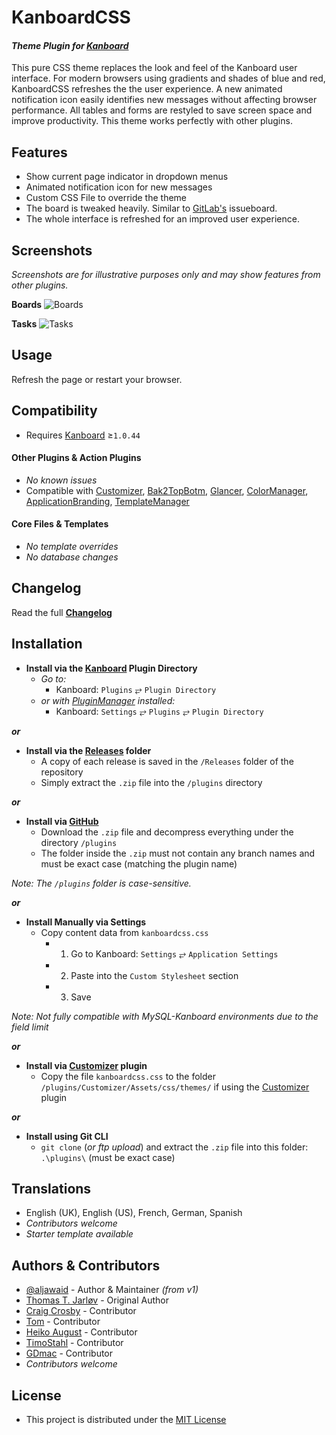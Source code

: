 # KanboardCSS

#### _Theme Plugin for [Kanboard](https://github.com/fguillot/kanboard "Kanboard - Kanban Project Management Software")_

This pure CSS theme replaces the look and feel of the Kanboard user interface. For modern browsers using gradients and shades of blue and red, KanboardCSS refreshes the the user experience. A new animated notification icon easily identifies new messages without affecting browser performance. All tables and forms are restyled to save screen space and improve productivity. This theme works perfectly with other plugins.


Features
-------------

- Show current page indicator in dropdown menus
- Animated notification icon for new messages
- Custom CSS File to override the theme
- The board is tweaked heavily. Similar to [GitLab's](https://gitlab.com "Go to GitLab") issueboard.
- The whole interface is refreshed for an improved user experience.


Screenshots
----------

_Screenshots are for illustrative purposes only and may show features from other plugins._

**Boards**
![Boards](../master/Screenshots/screenshot-board.png)

**Tasks**
![Tasks](../master/Screenshots/screenshot-task.png)


Usage
-------------

Refresh the page or restart your browser.


Compatibility
-------------

- Requires [Kanboard](https://github.com/fguillot/kanboard "Kanboard - Kanban Project Management Software") ≥`1.0.44`

#### Other Plugins & Action Plugins
- _No known issues_
- Compatible with [Customizer](https://github.com/creecros/Customizer "Customizer - A plugin for Kanboard"), [Bak2TopBotm](https://github.com/creecros/Bak2topbotm "Bak2TopBotm - A plugin for Kanboard"), [Glancer](https://github.com/aljawaid/Glancer "Glancer - A plugin for Kanboard"), [ColorManager](https://github.com/aljawaid/ColorManager "ColorManager - A plugin for Kanboard"), [ApplicationBranding](https://github.com/aljawaid/ApplicationBranding "ApplicationBranding - A plugin for Kanboard"), [TemplateManager](https://github.com/aljawaid/TemplateManager)

#### Core Files & Templates
- _No template overrides_
- _No database changes_


Changelog
---------

Read the full [**Changelog**](../master/changelog.md "See changes")


Installation
------------

- **Install via the [Kanboard](https://github.com/fguillot/kanboard "Kanboard - Kanban Project Management Software") Plugin Directory**
  - _Go to:_
    - Kanboard: `Plugins` &#10562; `Plugin Directory`
  - _or with [PluginManager](https://github.com/aljawaid/PluginManager) installed:_
    - Kanboard: `Settings` &#10562; `Plugins` &#10562; `Plugin Directory`

**_or_**

- **Install via the [Releases](../master/Releases/ "A copy of each release is saved in the folder") folder**
  - A copy of each release is saved in the `/Releases` folder of the repository
  - Simply extract the `.zip` file into the `/plugins` directory

**_or_**

- **Install via [GitHub](https://github.com/aljawaid "Find the correct plugin from the list of repositories")**
  - Download the `.zip` file and decompress everything under the directory `/plugins`
  - The folder inside the `.zip` must not contain any branch names and must be exact case (matching the plugin name)

_Note: The `/plugins` folder is case-sensitive._

**_or_**

- **Install Manually via Settings**
  - Copy content data from `kanboardcss.css`
    - 1. Go to Kanboard: `Settings` &#10562; `Application Settings`
    - 2. Paste into the `Custom Stylesheet` section
    - 3. Save

_Note: Not fully compatible with MySQL-Kanboard environments due to the field limit_

**_or_**

- **Install via [Customizer](https://github.com/creecros/Customizer "Customizer - A plugin for Kanboard") plugin**
  - Copy the file `kanboardcss.css` to the folder `/plugins/Customizer/Assets/css/themes/` if using the [Customizer](https://github.com/creecros/Customizer "Customizer - A plugin for Kanboard") plugin

**_or_**

- **Install using Git CLI**
  - `git clone` (_or ftp upload_) and extract the `.zip` file into this folder: `.\plugins\` (must be exact case)


Translations
------------

- English (UK), English (US), French, German, Spanish
- _Contributors welcome_
- _Starter template available_


Authors & Contributors
----------------------

- [@aljawaid](https://github.com/aljawaid) - Author & Maintainer _(from v1)_
- [Thomas T. Jarløv](https://github.com/ThomasTJdev) - Original Author
- [Craig Crosby](https://github.com/creecros) - Contributor
- [Tom](https://github.com/schittli) - Contributor
- [Heiko August](https://github.com/auge8472) - Contributor
- [TimoStahl](https://github.com/TimoStahl) - Contributor
- [GDmac](https://github.com/GDmac) - Contributor
- _Contributors welcome_


License
-------
- This project is distributed under the [MIT License](../master/LICENSE "Read The MIT license")
